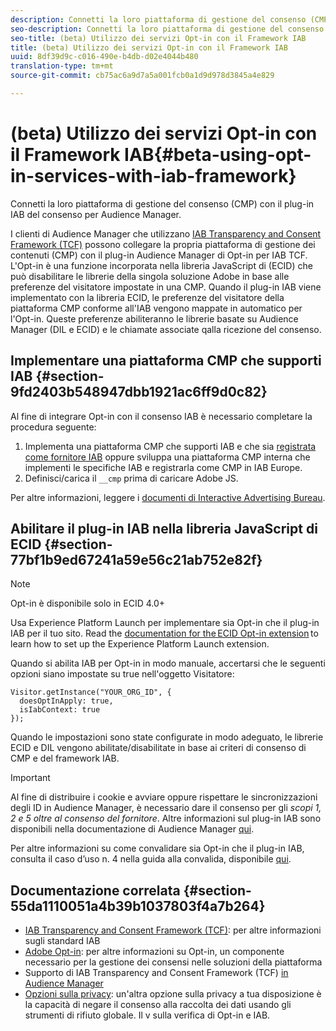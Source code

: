 ```yaml
---
description: Connetti la loro piattaforma di gestione del consenso (CMP) con il plug-in Audience Manager di Opt-in per IAB Transparency and Consent Framework (TCF).
seo-description: Connetti la loro piattaforma di gestione del consenso (CMP) con il plug-in Audience Manager per IAB Transparency and Consent Framework (TCF).
seo-title: (beta) Utilizzo dei servizi Opt-in con il Framework IAB
title: (beta) Utilizzo dei servizi Opt-in con il Framework IAB
uuid: 8df39d9c-c016-490e-b4db-d02e4044b480
translation-type: tm+mt
source-git-commit: cb75ac6a9d7a5a001fcb0a1d9d978d3845a4e829

---
```



# (beta) Utilizzo dei servizi Opt-in con il Framework IAB{#beta-using-opt-in-services-with-iab-framework}

Connetti la loro piattaforma di gestione del consenso (CMP) con il plug-in IAB del consenso per Audience Manager.

I clienti di Audience Manager che utilizzano [IAB Transparency and Consent Framework (TCF)](https://iabtechlab.com/standards/gdpr-transparency-and-consent-framework/) possono collegare la propria piattaforma di gestione dei contenuti (CMP) con il plug-in Audience Manager di Opt-in per IAB TCF. L'Opt-in è una funzione incorporata nella libreria JavaScript di (ECID) che può disabilitare le librerie della singola soluzione Adobe in base alle preferenze del visitatore impostate in una CMP. Quando il plug-in IAB viene implementato con la libreria ECID, le preferenze del visitatore della piattaforma CMP conforme all'IAB vengono mappate in automatico per l'Opt-in. Queste preferenze abiliteranno le librerie basate su Audience Manager (DIL e ECID) e le chiamate associate qalla ricezione del consenso.

## Implementare una piattaforma CMP che supporti IAB {#section-9fd2403b548947dbb1921ac6ff9d0c82}

Al fine di integrare Opt-in con il consenso IAB è necessario completare la procedura seguente:

1. Implementa una piattaforma CMP che supporti IAB e che sia [registrata come fornitore IAB](https://vendorlist.consensu.org/vendorlist.json) oppure sviluppa una piattaforma CMP interna che implementi le specifiche IAB e registrarla come CMP in IAB Europe.
1. Definisci/carica il `__cmp` prima di caricare Adobe JS.

Per altre informazioni, leggere i [documenti di Interactive Advertising Bureau](https://github.com/InteractiveAdvertisingBureau/GDPR-Transparency-and-Consent-Framework/blob/master/v1.1%20Implementation%20Guidelines.md).

## Abilitare il plug-in IAB nella libreria JavaScript di ECID {#section-77bf1b9ed67241a59e56c21ab752e82f}

>[!NOTE]
>
>Opt-in è disponibile solo in ECID 4.0+

Usa Experience Platform Launch per implementare sia Opt-in che il plug-in IAB per il tuo sito. Read the [documentation for the ECID Opt-in extension](https://marketing-beta.adobe.com/resources/help/launch/ecid-optin/) to learn how to set up the Experience Platform Launch extension.

Quando si abilita IAB per Opt-in in modo manuale, accertarsi che le seguenti opzioni siano impostate su true nell'oggetto Visitatore:

```
Visitor.getInstance("YOUR_ORG_ID", {  
  doesOptInApply: true,   
  isIabContext: true   
});
```

Quando le impostazioni sono state configurate in modo adeguato, le librerie ECID e DIL vengono abilitate/disabilitate in base ai criteri di consenso di CMP e del framework IAB.

>[!IMPORTANT]
>
>Al fine di distribuire i cookie e avviare oppure rispettare le sincronizzazioni degli ID in Audience Manager, è necessario dare il consenso per gli *scopi 1, 2 e 5 oltre al consenso del fornitore*. Altre informazioni sul plug-in IAB sono disponibili nella documentazione di Audience Manager [qui](https://marketing-beta.adobe.com/resources/help/aam/iab-support/aam-iab-support.html).

Per altre informazioni su come convalidare sia Opt-in che il plug-in IAB, consulta il caso d’uso n. 4 nella guida alla convalida, disponibile [qui](../../implementation-guides/opt-in-service/testing-optin-and-iab-plugin.md#section-ca5c6f92fbdf4fd29b4acb6b644efbd0).

## Documentazione correlata {#section-55da1110051a4b39b1037803f4a7b264}

* [IAB Transparency and Consent Framework (TCF)](https://iabtechlab.com/standards/gdpr-transparency-and-consent-framework/): per altre informazioni sugli standard IAB
* [Adobe Opt-in](../../implementation-guides/opt-in-service/optin-overview.md#concept-f9b5db0d27a245fbadd3e19162319360): per altre informazioni su Opt-in, un componente necessario per la gestione dei consensi nelle soluzioni della piattaforma
* Supporto di IAB Transparency and Consent Framework (TCF) [in Audience Manager](https://marketing-beta.adobe.com/resources/help/aam/iab-support/aam-iab-support.html)
* [Opzioni sulla privacy](https://www.adobe.com/privacy/opt-out.html#customeruse): un'altra opzione sulla privacy a tua disposizione è la capacità di negare il consenso alla raccolta dei dati usando gli strumenti di rifiuto globale. Il v sulla verifica di Opt-in e IAB.

